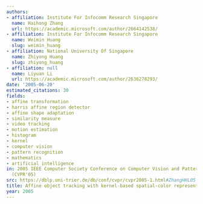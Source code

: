 ```yaml
---
authors:
- affiliation: Institute For Infocomm Research Singapore
  name: Haihong Zhang
  url: https://academic.microsoft.com/author/2664142538/
- affiliation: Institute For Infocomm Research Singapore
  name: Weimin Huang
  slug: weimin_huang
- affiliation: National University Of Singapore
  name: Zhiyong Huang
  slug: zhiyong_huang
- affiliation: null
  name: Liyuan Li
  url: https://academic.microsoft.com/author/2636278293/
date: '2005-06-20'
estimated_citations: 30
fields:
- affine transformation
- harris affine region detector
- affine shape adaptation
- similarity measure
- video tracking
- motion estimation
- histogram
- kernel
- computer vision
- pattern recognition
- mathematics
- artificial intelligence
in: 2005 IEEE Computer Society Conference on Computer Vision and Pattern Recognition
  (CVPR'05)
src: https://dblp.uni-trier.de/db/conf/cvpr/cvpr2005-1.html#ZhangHHL05
title: Affine object tracking with kernel-based spatial-color representation
year: 2005
---
```

